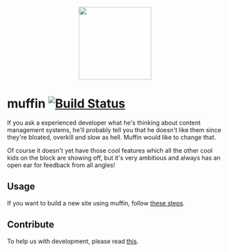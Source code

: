 <p align="center">
  <a href="http://muffin.cafe">
    <img src="http://i.imgur.com/buhMCWz.png" width="170">
  </a>
</p>

# muffin [![Build Status](https://travis-ci.org/muffin/server.svg?branch=master)](https://travis-ci.org/muffin/server)

If you ask a experienced developer what he's thinking about content management systems, he'll probably tell you that he doesn't like them since they're bloated, overkill and slow as hell. Muffin would like to change that.

Of course it doesn't yet have those cool features which all the other cool kids on the block are showing off, but it's very ambitious and always has an open ear for feedback from all angles!

## Usage

If you want to build a new site using muffin, follow [these steps](http://muffin.cafe/guide/get-started).

## Contribute

To help us with development, please read [this](.github/CONTRIBUTING.md).
